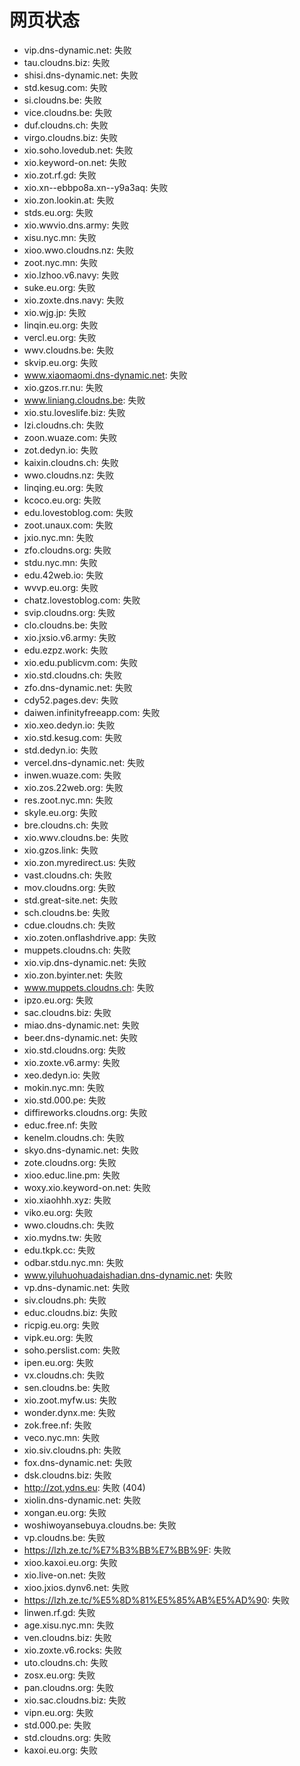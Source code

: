 # 网页状态
- vip.dns-dynamic.net: 失败
- tau.cloudns.biz: 失败
- shisi.dns-dynamic.net: 失败
- std.kesug.com: 失败
- si.cloudns.be: 失败
- vice.cloudns.be: 失败
- duf.cloudns.ch: 失败
- virgo.cloudns.biz: 失败
- xio.soho.lovedub.net: 失败
- xio.keyword-on.net: 失败
- xio.zot.rf.gd: 失败
- xio.xn--ebbpo8a.xn--y9a3aq: 失败
- xio.zon.lookin.at: 失败
- stds.eu.org: 失败
- xio.wwvio.dns.army: 失败
- xisu.nyc.mn: 失败
- xioo.wwo.cloudns.nz: 失败
- zoot.nyc.mn: 失败
- xio.lzhoo.v6.navy: 失败
- suke.eu.org: 失败
- xio.zoxte.dns.navy: 失败
- xio.wjg.jp: 失败
- linqin.eu.org: 失败
- vercl.eu.org: 失败
- wwv.cloudns.be: 失败
- skvip.eu.org: 失败
- www.xiaomaomi.dns-dynamic.net: 失败
- xio.gzos.rr.nu: 失败
- www.liniang.cloudns.be: 失败
- xio.stu.loveslife.biz: 失败
- lzi.cloudns.ch: 失败
- zoon.wuaze.com: 失败
- zot.dedyn.io: 失败
- kaixin.cloudns.ch: 失败
- wwo.cloudns.nz: 失败
- linqing.eu.org: 失败
- kcoco.eu.org: 失败
- edu.lovestoblog.com: 失败
- zoot.unaux.com: 失败
- jxio.nyc.mn: 失败
- zfo.cloudns.org: 失败
- stdu.nyc.mn: 失败
- edu.42web.io: 失败
- wvvp.eu.org: 失败
- chatz.lovestoblog.com: 失败
- svip.cloudns.org: 失败
- clo.cloudns.be: 失败
- xio.jxsio.v6.army: 失败
- edu.ezpz.work: 失败
- xio.edu.publicvm.com: 失败
- xio.std.cloudns.ch: 失败
- zfo.dns-dynamic.net: 失败
- cdy52.pages.dev: 失败
- daiwen.infinityfreeapp.com: 失败
- xio.xeo.dedyn.io: 失败
- xio.std.kesug.com: 失败
- std.dedyn.io: 失败
- vercel.dns-dynamic.net: 失败
- inwen.wuaze.com: 失败
- xio.zos.22web.org: 失败
- res.zoot.nyc.mn: 失败
- skyle.eu.org: 失败
- bre.cloudns.ch: 失败
- xio.wwv.cloudns.be: 失败
- xio.gzos.link: 失败
- xio.zon.myredirect.us: 失败
- vast.cloudns.ch: 失败
- mov.cloudns.org: 失败
- std.great-site.net: 失败
- sch.cloudns.be: 失败
- cdue.cloudns.ch: 失败
- xio.zoten.onflashdrive.app: 失败
- muppets.cloudns.ch: 失败
- xio.vip.dns-dynamic.net: 失败
- xio.zon.byinter.net: 失败
- www.muppets.cloudns.ch: 失败
- ipzo.eu.org: 失败
- sac.cloudns.biz: 失败
- miao.dns-dynamic.net: 失败
- beer.dns-dynamic.net: 失败
- xio.std.cloudns.org: 失败
- xio.zoxte.v6.army: 失败
- xeo.dedyn.io: 失败
- mokin.nyc.mn: 失败
- xio.std.000.pe: 失败
- diffireworks.cloudns.org: 失败
- educ.free.nf: 失败
- kenelm.cloudns.ch: 失败
- skyo.dns-dynamic.net: 失败
- zote.cloudns.org: 失败
- xioo.educ.line.pm: 失败
- woxy.xio.keyword-on.net: 失败
- xio.xiaohhh.xyz: 失败
- viko.eu.org: 失败
- wwo.cloudns.ch: 失败
- xio.mydns.tw: 失败
- edu.tkpk.cc: 失败
- odbar.stdu.nyc.mn: 失败
- www.yiluhuohuadaishadian.dns-dynamic.net: 失败
- vp.dns-dynamic.net: 失败
- siv.cloudns.ph: 失败
- educ.cloudns.biz: 失败
- ricpig.eu.org: 失败
- vipk.eu.org: 失败
- soho.perslist.com: 失败
- ipen.eu.org: 失败
- vx.cloudns.ch: 失败
- sen.cloudns.be: 失败
- xio.zoot.myfw.us: 失败
- wonder.dynx.me: 失败
- zok.free.nf: 失败
- veco.nyc.mn: 失败
- xio.siv.cloudns.ph: 失败
- fox.dns-dynamic.net: 失败
- dsk.cloudns.biz: 失败
- http://zot.ydns.eu: 失败 (404)
- xiolin.dns-dynamic.net: 失败
- xongan.eu.org: 失败
- woshiwoyansebuya.cloudns.be: 失败
- vp.cloudns.be: 失败
- https://lzh.ze.tc/%E7%B3%BB%E7%BB%9F: 失败
- xioo.kaxoi.eu.org: 失败
- xio.live-on.net: 失败
- xioo.jxios.dynv6.net: 失败
- https://lzh.ze.tc/%E5%8D%81%E5%85%AB%E5%AD%90: 失败
- linwen.rf.gd: 失败
- age.xisu.nyc.mn: 失败
- ven.cloudns.biz: 失败
- xio.zoxte.v6.rocks: 失败
- uto.cloudns.ch: 失败
- zosx.eu.org: 失败
- pan.cloudns.org: 失败
- xio.sac.cloudns.biz: 失败
- vipn.eu.org: 失败
- std.000.pe: 失败
- std.cloudns.org: 失败
- kaxoi.eu.org: 失败
